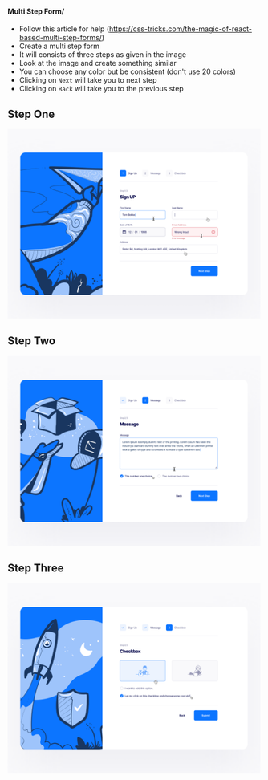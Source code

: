 #### Multi Step Form/

- Follow this article for help (https://css-tricks.com/the-magic-of-react-based-multi-step-forms/)
- Create a multi step form
- It will consists of three steps as given in the image
- Look at the image and create something similar
- You can choose any color but be consistent (don't use 20 colors)
- Clicking on `Next` will take you to next step
- Clicking on `Back` will take you to the previous step

## Step One

![Step One](./assets/one.webp)

## Step Two

![Step One](./assets/two.webp)

## Step Three

![Step One](./assets/three.webp)
